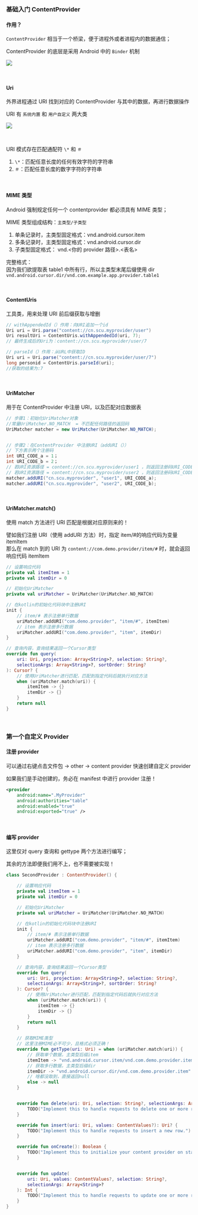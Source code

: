 ### 基础入门 ContentProvider

#### 作用？

`ContentProvider` 相当于一个桥梁，便于进程外或者进程内的数据通信；

ContentProvider 的底层是采用 Android 中的 `Binder` 机制

![](../imgs/firstcode/k16/k16-1.png)

<br>

#### Uri

外界进程通过 URI 找到对应的 ContentProvider 与其中的数据，再进行数据操作

URI 有 `系统内置` 和 `用户自定义` 两大类

![](../imgs/firstcode/k16/k16-2.png)

<br>

URI 模式存在匹配通配符 `\*` 和 `＃`

1. `\*`：匹配任意长度的任何有效字符的字符串
2. `＃`：匹配任意长度的数字字符的字符串

<br>

#### MIME 类型

Android 强制规定任何一个 contentprovider 都必须具有 MIME 类型；

MIME 类型组成结构：`主类型/子类型`

1. 单条记录时，主类型固定格式：vnd.android.cursor.item
2. 多条记录时，主类型固定格式：vnd.android.cursor.dir
3. 子类型固定格式： vnd.<你的 provider 路径>.<表名>

完整格式：  
因为我们欲提取表 table1 中所有行，所以主类型末尾后缀使用 dir  
`vnd.android.cursor.dir/vnd.com.example.app.provider.table1`

<br>

#### ContentUris

工具类，用来处理 URI 前后缀获取与增删

```java
// withAppendedId（）作用：向URI追加一个id
Uri uri = Uri.parse("content://cn.scu.myprovider/user")
Uri resultUri = ContentUris.withAppendedId(uri, 7);
// 最终生成后的Uri为：content://cn.scu.myprovider/user/7

// parseId（）作用：从URL中获取ID
Uri uri = Uri.parse("content://cn.scu.myprovider/user/7")
long personid = ContentUris.parseId(uri);
//获取的结果为:7
```

<br>

#### UriMatcher

用于在 ContentProvider 中注册 URI，以及匹配对应数据表

```java
// 步骤1：初始化UriMatcher对象
//常量UriMatcher.NO_MATCH  = 不匹配任何路径的返回码
UriMatcher matcher = new UriMatcher(UriMatcher.NO_MATCH);


// 步骤2：在ContentProvider 中注册URI（addURI（））
// 下方表示两个注册码
int URI_CODE_a = 1；
int URI_CODE_b = 2；
// 若URI资源路径 = content://cn.scu.myprovider/user1 ，则返回注册码URI_CODE_a
// 若URI资源路径 = content://cn.scu.myprovider/user2 ，则返回注册码URI_CODE_b
matcher.addURI("cn.scu.myprovider", "user1", URI_CODE_a);
matcher.addURI("cn.scu.myprovider", "user2", URI_CODE_b);
```

<br>

#### UriMatcher.match()

使用 match 方法进行 URI 匹配是根据对应原则来的！

譬如我们注册 URI（使用 addURI 方法）时，指定 item/#的响应代码为变量 itemItem  
那么在 match 到的 URI 为 `content://com.demo.provider/item/#` 时，就会返回响应代码 itemItem

```kotlin
// 设置响应代码
private val itemItem = 1
private val itemDir = 0

// 初始化UriMatcher
private val uriMatcher = UriMatcher(UriMatcher.NO_MATCH)

// 在kotlin的初始化代码块中注册URI
init {
    // item/# 表示注册单行数据
    uriMatcher.addURI("com.demo.provider", "item/#", itemItem)
    // item 表示注册多行数据
    uriMatcher.addURI("com.demo.provider", "item", itemDir)
}

// 查询内容，查询结果返回一个Cursor类型
override fun query(
    uri: Uri, projection: Array<String>?, selection: String?,
    selectionArgs: Array<String>?, sortOrder: String?
): Cursor? {
    // 使用UriMatcher进行匹配，匹配到指定代码后就执行对应方法
    when (uriMatcher.match(uri)) {
        itemItem -> {}
        itemDir -> {}
    }
    return null
}
```

<br>

### 第一个自定义 Provider

#### 注册 provider

可以通过右键点击文件包 -> other -> content provider 快速创建自定义 provider

如果我们是手动创建的，务必在 manifest 中进行 provider 注册！

```xml
<provider
    android:name=".MyProvider"
    android:authorities="table"
    android:enabled="true"
    android:exported="true" />
```

<br>

#### 编写 provider

这里仅对 query 查询和 gettype 两个方法进行编写；

其余的方法即便我们用不上，也不需要被实现！

```kotlin
class SecondProvider : ContentProvider() {

    // 设置响应代码
    private val itemItem = 1
    private val itemDir = 0

    // 初始化UriMatcher
    private val uriMatcher = UriMatcher(UriMatcher.NO_MATCH)

    // 在kotlin的初始化代码块中注册URI
    init {
        // item/# 表示注册单行数据
        uriMatcher.addURI("com.demo.provider", "item/#", itemItem)
        // item 表示注册多行数据
        uriMatcher.addURI("com.demo.provider", "item", itemDir)
    }

    // 查询内容，查询结果返回一个Cursor类型
    override fun query(
        uri: Uri, projection: Array<String>?, selection: String?,
        selectionArgs: Array<String>?, sortOrder: String?
    ): Cursor? {
        // 使用UriMatcher进行匹配，匹配到指定代码后就执行对应方法
        when (uriMatcher.match(uri)) {
            itemItem -> {}
            itemDir -> {}
        }
        return null
    }

    // 获取MIME类型
    // 这里注册MIME必不可少，且格式必须正确！
    override fun getType(uri: Uri) = when (uriMatcher.match(uri)) {
        // 获取单个数据，主类型后缀item
        itemItem -> "vnd.android.cursor.item/vnd.com.demo.provider.item"
        // 获取多行数据，主类型后缀dir
        itemDir -> "vnd.android.cursor.dir/vnd.com.demo.provider.item"
        // 啥都没取到，直接返回null
        else -> null
    }


    override fun delete(uri: Uri, selection: String?, selectionArgs: Array<String>?): Int {
        TODO("Implement this to handle requests to delete one or more rows")
    }

    override fun insert(uri: Uri, values: ContentValues?): Uri? {
        TODO("Implement this to handle requests to insert a new row.")
    }

    override fun onCreate(): Boolean {
        TODO("Implement this to initialize your content provider on startup.")
    }


    override fun update(
        uri: Uri, values: ContentValues?, selection: String?,
        selectionArgs: Array<String>?
    ): Int {
        TODO("Implement this to handle requests to update one or more rows.")
    }
}
```

<br>
